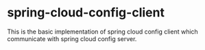 # spring-cloud-config-client
This is the basic implementation of spring cloud config client which communicate with spring cloud config server.

